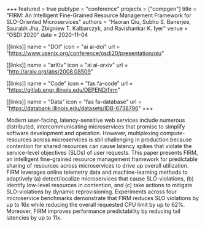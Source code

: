 +++
featured = true
pubtype = "conference"
projects = ["compgen"]
title = "FIRM: An Intelligent Fine-Grained Resource Management Framework for SLO-Oriented Microservices"
authors = "Haoran Qiu, Subho S. Banerjee, Saurabh Jha, Zbigniew T. Kalbarczyk, and Ravishankar K. Iyer"
venue = "OSDI 2020"
date = 2020-11-04

[[links]]
  name = "DOI"
  icon = "ai ai-doi"
  url = "https://www.usenix.org/conference/osdi20/presentation/qiu"

[[links]]
  name = "arXiv"
  icon = "ai ai-arxiv"
  url = "http://arxiv.org/abs/2008.08509"

[[links]]
  name = "Code"
  icon = "fas fa-code"
  url = "https://gitlab.engr.illinois.edu/DEPEND/firm"

[[links]]
  name = "Data"
  icon = "fas fa-database"
  url = "https://databank.illinois.edu/datasets/IDB-6738796"
+++

Modern user-facing, latency-sensitive web services include numerous distributed, intercommunicating
microservices that promise to simplify software development and operation. However, multiplexing
compute-resources across microservices is still challenging in production because contention for
shared resources can cause latency spikes that violate the service-level objectives (SLOs) of user
requests. This paper presents FIRM, an intelligent fine-grained resource management framework for
predictable sharing of resources across microservices to drive up overall utilization. FIRM
leverages online telemetry data and machine-learning methods to adaptively (a) detect/localize
microservices that cause SLO-violations, (b) identify low-level resources in contention, and (c)
take actions to mitigate SLO-violations by dynamic reprovisioning. Experiments across four
microservice benchmarks demonstrate that FIRM reduces SLO violations by up to 16x while reducing the
overall requested CPU limit by up to 62%. Moreover, FIRM improves performance predictability by
reducing tail latencies by up to 11x.
